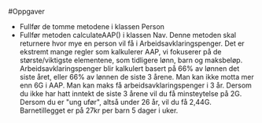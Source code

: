 #Oppgaver
- Fullfør de tomme metodene i klassen Person
- Fullfør metoden calculateAAP() i klassen Nav. Denne metoden skal returnere hvor mye en person vil få i Arbeidsavklaringspenger. Det er ekstremt mange regler som kalkulerer AAP, vi fokuserer på de største/viktigste elementene, som tidligere lønn, barn og maksbeløp.
Arbeidsavklaringspenger blir kalkulert basert på 66% av lønnen det siste året, eller 66% av lønnen de siste 3 årene. Man kan ikke motta mer enn 6G i AAP. Man kan maks få arbeidsavklaringspenger i 3 år. Dersom du ikke har hatt inntekt de siste 3 årene vil du få minsteytelse på 2G. Dersom du er "ung ufør", altså under 26 år, vil du få 2,44G. Barnetillegget er på 27kr per barn 5 dager i uker.
